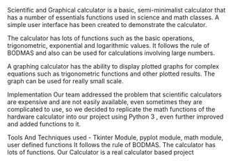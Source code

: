 Scientific and Graphical calculator is a basic, semi-minimalist calculator that has a number of essentials functions used in science and math classes.
A simple user interface has been created to demonstrate the calculator. 

The calculator has lots of functions such as the basic operations, trigonometric, exponential and logarithmic values. It follows the rule of BODMAS and also can be used for calculations involving large numbers.

A graphing calculator has the ability to display plotted graphs for complex equations such as trigonometric functions and other plotted results. The graph can be used for really small scale.

Implementation Our team addressed the problem that scientific calculators are expensive and are not easily available, even sometimes they are complicated to use, so we decided to replicate the math functions of the hardware calculator into our project using Python 3 , even further improved and added functions to it.

Tools And Techniques used - Tkinter Module, pyplot module, math module, user defined functions
It follows the rule of BODMAS.
The calculator has lots of functions.
Our Calculator is a real calculator based project

